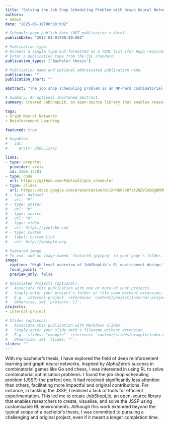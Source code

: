 ```yaml
---
title: "Solving the Job Shop Scheduling Problem with Graph Neural Networks: A Customizable Reinforcement Learning Environment"
authors:
- admin
date: "2025-06-10T00:00:00Z"

# Schedule page publish date (NOT publication's date).
publishDate: "2017-01-01T00:00:00Z"

# Publication type.
# Accepts a single type but formatted as a YAML list (for Hugo requirements).
# Enter a publication type from the CSL standard.
publication_types: ["Bachelor thesis"]

# Publication name and optional abbreviated publication name.
publication: ""
publication_short: ""

abstract: "The job shop scheduling problem is an NP-hard combinatorial optimization problem relevant to manufacturing and timetabling. Traditional approaches use priority dispatching rules based on simple heuristics. Recent work has attempted to replace these with deep learning models, particularly graph neural networks (GNNs), that learn to assign priorities from data. However, training such models requires customizing numerous factors: graph representation, node features, action space, and reward functions. The lack of modular libraries for experimentation makes this research time-consuming. This work introduces JobShopLib, a modular library that allows customizing these factors and creating new components with its reinforcement learning environment. We trained several dispatchers through imitation learning to demonstrate the environment's utility. One model outperformed various graph-based dispatchers using only individual operation features, highlighting the importance of feature customization. Our GNN model achieved near state-of-the-art results on large-scale problems. These results suggest significant room for improvement in developing such models. JobShopLib provides the necessary tools for future experimentation."

# Summary. An optional shortened abstract.
summary: Created JobShopLib, an open-source library that enables researchers to create, visualise, and solve the JSSP using customisable RL environments.

tags:
- Graph Neural Networks
- Reinforcement Learning

featured: true

# hugoblox:
#   ids:
#     arxiv: 2506.13781

links:
- type: preprint
  provider: arxiv
  id: 2506.13781
- type: code
  url: https://github.com/Pabloo22/gnn_scheduler
- type: slides
  url: https://docs.google.com/presentation/d/1XrR6k7o8fzt2QBVIoQDgQRMPp4axG7I5Y2KsoU988_c/edit?usp=sharing
# - type: dataset
#   url: "#"
# - type: poster
#   url: "#"
# - type: source
#   url: "#"
# - type: video
#   url: https://youtube.com
# - type: custom
#   label: Custom Link
#   url: http://example.org

# Featured image
# To use, add an image named `featured.jpg/png` to your page's folder. 
image:
  caption: "High level overview of JobShopLib's RL environment design."
  focal_point: ""
  preview_only: false

# Associated Projects (optional).
#   Associate this publication with one or more of your projects.
#   Simply enter your project's folder or file name without extension.
#   E.g. `internal-project` references `content/project/internal-project/index.md`.
#   Otherwise, set `projects: []`.
projects:
- internal-project

# Slides (optional).
#   Associate this publication with Markdown slides.
#   Simply enter your slide deck's filename without extension.
#   E.g. `slides: "example"` references `content/slides/example/index.md`.
#   Otherwise, set `slides: ""`.
slides: ""
---
```


With my bachelor’s thesis, I have explored the field of deep reinforcement learning and graph neural networks. Inspired by AlphaZero’s success in combinatorial games like Go and chess, I was interested in using RL to solve combinatorial optimisation problems. I found the job shop scheduling problem (JSSP) the perfect one. It had received significantly less attention than others, facilitating more impactful and original contributions. For instance, in tackling the JSSP, I realised a lack of tools for efficient experimentation. This led me to create [JobShopLib](https://github.com/Pabloo22/job_shop_lib), an open-source library that enables researchers to create, visualise, and solve the JSSP using customisable RL environments. Although this work extended beyond the typical scope of a bachelor’s thesis, I was committed to pursuing a challenging and original project, even if it meant a longer completion time.

<!-- This work is driven by the results in my [previous paper](/publication/conference-paper/) on LLMs.

{{% callout note %}}
Create your slides in Markdown - click the *Slides* button to check out the example.
{{% /callout %}}

Add the publication's **full text** or **supplementary notes** here. You can use rich formatting such as including [code, math, and images](https://docs.hugoblox.com/content/writing-markdown-latex/). -->

